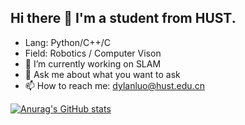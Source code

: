 ## Hi there 👋 I'm a student from HUST.

- Lang: Python/C++/C
- Field: Robotics / Computer Vison 
- 🔭 I’m currently working on SLAM 
- 💬 Ask me about what you want to ask
- 📫 How to reach me: dylanluo@hust.edu.cn
 
[![Anurag's GitHub stats](https://github-readme-stats.vercel.app/api?username=dylanluoyuqing&show_icons=true&theme=dark)](https://github.com/anuraghazra/github-readme-stats)


<!--
**dylanluoyuqing/dylanluoyuqing** is a ✨ _special_ ✨ repository because its `README.md` (this file) appears on your GitHub profile.

Here are some ideas to get you started:

- 🔭 I’m currently working on ...
- 🌱 I’m currently learning ...
- 👯 I’m looking to collaborate on ...
- 🤔 I’m looking for help with ...
- 💬 Ask me about ...
- 📫 How to reach me: ...
- 😄 Pronouns: ...
- ⚡ Fun fact: ...
-->

